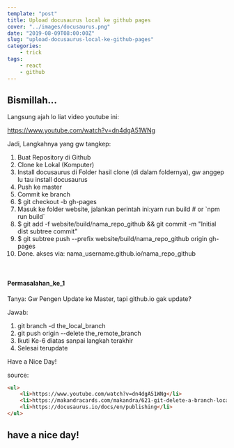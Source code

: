 ```yaml
---
template: "post"
title: Upload docusaurus local ke github pages
cover: "../images/docusaurus.png"
date: "2019-08-09T08:00:00Z"
slug: "upload-docusaurus-local-ke-github-pages"
categories: 
	- trick
tags:
	- react
    - github
---
```


## Bismillah...

Langsung ajah lo liat video youtube ini:

https://www.youtube.com/watch?v=dn4dgA51WNg

Jadi, Langkahnya yang gw tangkep:
<ol>
 	<li>Buat Repository di Github</li>
 	<li>Clone ke Lokal (Komputer)</li>
 	<li>Install docusaurus di Folder hasil clone (di dalam foldernya), gw anggep lu tau install docusaurus</li>
 	<li>Push ke master</li>
 	<li>Commit ke branch</li>
 	<li>$ git checkout -b gh-pages</li>
 	<li>Masuk ke folder website, jalankan perintah ini:yarn run build # or `npm run build`</li>
 	<li>$ git add -f website/build/nama_repo_github &amp;&amp; git commit -m "Initial dist subtree commit"</li>
 	<li>$ git subtree push --prefix website/build/nama_repo_github origin gh-pages</li>
 	<li>Done. akses via: nama_username.github.io/nama_repo_github</li>
</ol>
&nbsp;

#### Permasalahan_ke_1

Tanya: Gw Pengen Update ke Master, tapi github.io gak update?

Jawab:
<ol>
 	<li>git branch -d the_local_branch</li>
 	<li>git push origin --delete the_remote_branch</li>
 	<li>Ikuti Ke-6 diatas sanpai langkah terakhir</li>
 	<li>Selesai terupdate</li>
</ol>
Have a Nice Day!

source:
~~~html
<ul>
 	<li>https://www.youtube.com/watch?v=dn4dgA51WNg</li>
 	<li>https://makandracards.com/makandra/621-git-delete-a-branch-local-or-remote</li>
 	<li>https://docusaurus.io/docs/en/publishing</li>
</ul>
~~~

## have a nice day!